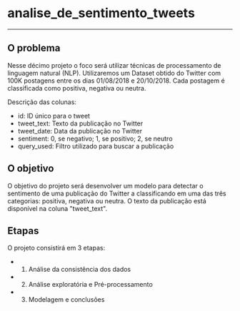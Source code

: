 # analise_de_sentimento_tweets
----------------
## O problema 

Nesse décimo projeto o foco será utilizar técnicas de processamento de linguagem natural (NLP). Utilizaremos um Dataset obtido do Twitter com 100K postagens entre os dias 01/08/2018 e 20/10/2018. Cada postagem é classificada como positiva, negativa ou neutra.

Descrição das colunas:
- id: ID único para o tweet
- tweet_text: Texto da publicação no Twitter
- tweet_date: Data da publicação no Twitter
- sentiment: 0, se negativo; 1, se positivo; 2, se neutro
- query_used: Filtro utilizado para buscar a publicação

## O objetivo

O objetivo do projeto será desenvolver um modelo para detectar o sentimento de uma publicação do Twitter a classificando em uma das três categorias: positiva, negativa ou neutra. O texto da publicação está disponível na coluna "tweet_text". 

## Etapas

O projeto consistirá em 3 etapas:

- 1) Análise da consistência dos dados
- 2) Análise exploratória e Pré-processamento
- 3) Modelagem e conclusões

